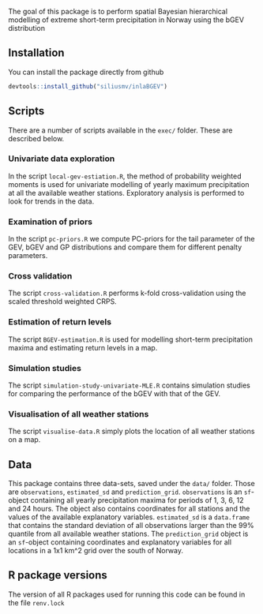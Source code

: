 
The goal of this package is to perform spatial Bayesian hierarchical modelling of extreme short-term
precipitation in Norway using the bGEV distribution

## Installation

You can install the package directly from github

``` r
devtools::install_github("siliusmv/inlaBGEV")
```

## Scripts

There are a number of scripts available in the `exec/` folder. These are described below.

### Univariate data exploration

In the script `local-gev-estiation.R`, the method of probability weighted moments is used for
univariate modelling of yearly maximum precipitation at all the available weather
stations. Exploratory analysis is performed to look for trends in the data.

### Examination of priors

In the script `pc-priors.R` we compute PC-priors for the tail parameter of the GEV, bGEV and GP
distributions and compare them for different penalty parameters.

### Cross validation

The script `cross-validation.R` performs k-fold cross-validation using the scaled threshold
weighted CRPS.

### Estimation of return levels

The script `BGEV-estimation.R` is used for modelling short-term precipitation maxima and
estimating return levels in a map.

### Simulation studies

The script `simulation-study-univariate-MLE.R` contains simulation studies for comparing the
performance of the bGEV with that of the GEV.

### Visualisation of all weather stations

The script `visualise-data.R` simply plots the location of all weather stations on a map.

## Data

This package contains three data-sets, saved under the `data/` folder. Those are `observations`,
`estimated_sd` and `prediction_grid`. `observations` is an `sf`-object containing all yearly
precipitation maxima for periods of 1, 3, 6, 12 and 24 hours. The object also contains coordinates
for all stations and the values of the available explanatory variables. `estimated_sd` is a
`data.frame` that contains the standard deviation of all observations larger than the 99% quantile
from all available weather stations. The `prediction_grid` object is an `sf`-object containing
coordinates and explanatory variables for all locations in a 1x1 km^2 grid over the south of
Norway.

## R package versions
The version of all R packages used for running this code can be found in the file `renv.lock`
